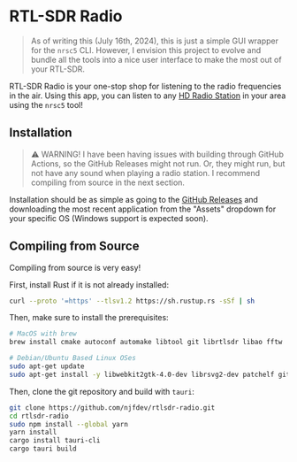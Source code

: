 # RTL-SDR Radio

> As of writing this (July 16th, 2024), this is just a simple GUI wrapper for the `nrsc5` CLI. However, I envision this project to evolve and bundle all the tools into a nice user interface to make the most out of your RTL-SDR.

RTL-SDR Radio is your one-stop shop for listening to the radio frequencies in the air. Using this app, you can listen to any [HD Radio Station](https://hdradio.com/stations/) in your area using the `nrsc5` tool!

## Installation

> ⚠️ WARNING! I have been having issues with building through GitHub Actions, so the GitHub Releases might not run. Or, they might run, but not have any sound when playing a radio station. I recommend compiling from source in the next section.

Installation should be as simple as going to the [GitHub Releases](https://github.com/njfdev/rtlsdr-radio/releases) and downloading the most recent application from the "Assets" dropdown for your specific OS (Windows support is expected soon).

## Compiling from Source

Compiling from source is very easy!

First, install Rust if it is not already installed:

```bash
curl --proto '=https' --tlsv1.2 https://sh.rustup.rs -sSf | sh
```

Then, make sure to install the prerequisites:

```bash
# MacOS with brew
brew install cmake autoconf automake libtool git librtlsdr libao fftw

# Debian/Ubuntu Based Linux OSes
sudo apt-get update
sudo apt-get install -y libwebkit2gtk-4.0-dev librsvg2-dev patchelf git build-essential cmake autoconf automake libtool libao-dev libfftw3-dev librtlsdr-dev nodejs npm
```

Then, clone the git repository and build with `tauri`:

```bash
git clone https://github.com/njfdev/rtlsdr-radio.git
cd rtlsdr-radio
sudo npm install --global yarn
yarn install
cargo install tauri-cli
cargo tauri build
```
